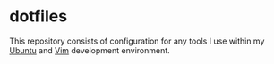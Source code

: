 # dotfiles 

This repository consists of configuration for any tools I use within my [Ubuntu][ubuntu] and [Vim][vim] development environment. 

[ubuntu]: https://www.ubuntu.com/
[vim]: http://www.vim.org/
